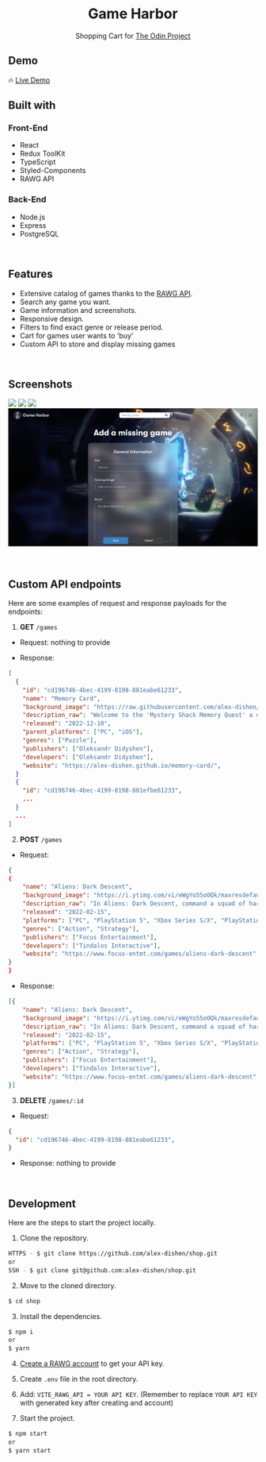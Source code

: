 <h1 align='center'>Game Harbor</h1>

<p align='center'>Shopping Cart for <a href="https://www.theodinproject.com/paths/full-stack-javascript/courses/javascript">The Odin Project</a></p>

<h2>Demo</h2>

🔥 [Live Demo](https://alex-dishen.github.io/game-harbor/)

<h2>Built with</h2>

<h3>Front-End</h3>

- React
- Redux ToolKit
- TypeScript
- Styled-Components
- RAWG API

<h3>Back-End</h3>

- Node.js
- Express
- PostgreSQL

</br>

<h2>Features</h2>

- Extensive catalog of games thanks to the [RAWG API](https://rawg.io/apidocs).
- Search any game you want.
- Game information and screenshots.
- Responsive design.
- Filters to find exact genre or release period.
- Cart for games user wants to 'buy'
- Custom API to store and display missing games

</br>

<h2>Screenshots</h2>

![](images/home-page.png)
![](images/games-page.png)
![](images/game-page.png)
![](images/add-game-page.png)

</br>

<h2>Custom API endpoints</h2>

Here are some examples of request and response payloads for the endpoints:

1. **GET** ```/games```

- Request: nothing to provide

- Response:
```json
[
  {
    "id": "cd196746-4bec-4199-8198-881eabe61233",
    "name": "Memory Card",
    "background_image": "https://raw.githubusercontent.com/alex-dishen/alex-dishen/main/img/memory-card.png",
    "description_raw": "Welcome to the 'Mystery Shack Memory Quest' a delightful memory game set in the Gravity Falls universe. Test your memory and observation skills as you uncover matching pairs of cards. Flip over cards, find matches, and avoid clicking on the same card twice. Enjoy Gravity Falls-themed artwork and catchy background music, immersing yourself in the mystery of the town.",
    "released": "2022-12-10",
    "parent_platforms": ["PC", "iOS"],
    "genres": ["Puzzle"],
    "publishers": ["Oleksandr Didyshen"],
    "developers": ["Oleksandr Didyshen"],
    "website": "https://alex-dishen.github.io/memory-card/",
  }
  {
    "id": "cd196746-4bec-4199-8198-881efbe61233",
    ...
  }
  ...
]
```

2. **POST** ```/games```

- Request:

```json
{
{
    "name": "Aliens: Dark Descent",
    "background_image": "https://i.ytimg.com/vi/eWgYo55oOQk/maxresdefault.jpg",
    "description_raw": "In Aliens: Dark Descent, command a squad of hardened Colonial Marines to stop a terrifying Xenomorph outbreak on Moon Lethe. Lead your soldiers in real-time combat against iconic Xenomorphs, rogue operatives from the insatiable Weyland-Yutani Corporation, and a host of horrifying creatures new to the Alien franchise. You are the commander. They are your weapon. Infiltrate large open levels and annihilate enemies with your squad, dispatching orders strategically and intuitively at the touch of a button. Tread carefully, as your foes will adapt their tactics to your actions while hunting you down because death is permanent. Forge unique paths for survival, uncovering shortcuts, creating safe zones, and setting up motion trackers in a persistent world where your actions impact levels forever. Customize your squad with a selection of different classes. Level up and specialize your soldiers with unique abilities and an arsenal of weapons, armor, and perks, for high stakes missions in treacherous territory. Develop your base to research new tech and improve your squad even further. Manage your resources wisely and take calculated risks to outsmart the deadliest creature mankind has ever faced. Can you and your squad stop the outbreak before it’s too late? • Face off in a gripping original Alien story against iconic Xenomorph creatures ranging from Facehuggers to Praetorians, Alien Queens and many more, including rogue human commandos and a brand-new threat unique to this Alien storyline • Lead strategically and change squad tactics from mission to mission, carefully managing your soldiers’ health, resources, and sanity, to avoid permanent team losses and mental breakdowns • Forge unique paths for survival in a persistent world, uncovering shortcuts, creating safe zones and setting up motion trackers to stay one step ahead of these creatures • Assemble and level up squads composed of 5 starting Marines classes, with dozens of specializations, unique abilities and weapons.",
    "released": "2022-02-15",
    "platforms": ["PC", "PlayStation 5", "Xbox Series S/X", "PlayStation", 4, "Xbox", "One"],
    "genres": ["Action", "Strategy"],
    "publishers": ["Focus Entertainment"],
    "developers": ["Tindalos Interactive"],
    "website": "https://www.focus-entmt.com/games/aliens-dark-descent"
}
}
```

- Response:
```json
[{
    "name": "Aliens: Dark Descent",
    "background_image": "https://i.ytimg.com/vi/eWgYo55oOQk/maxresdefault.jpg",
    "description_raw": "In Aliens: Dark Descent, command a squad of hardened Colonial Marines to stop a terrifying Xenomorph outbreak on Moon Lethe. Lead your soldiers in real-time combat against iconic Xenomorphs, rogue operatives from the insatiable Weyland-Yutani Corporation, and a host of horrifying creatures new to the Alien franchise. You are the commander. They are your weapon. Infiltrate large open levels and annihilate enemies with your squad, dispatching orders strategically and intuitively at the touch of a button. Tread carefully, as your foes will adapt their tactics to your actions while hunting you down because death is permanent. Forge unique paths for survival, uncovering shortcuts, creating safe zones, and setting up motion trackers in a persistent world where your actions impact levels forever. Customize your squad with a selection of different classes. Level up and specialize your soldiers with unique abilities and an arsenal of weapons, armor, and perks, for high stakes missions in treacherous territory. Develop your base to research new tech and improve your squad even further. Manage your resources wisely and take calculated risks to outsmart the deadliest creature mankind has ever faced. Can you and your squad stop the outbreak before it’s too late? • Face off in a gripping original Alien story against iconic Xenomorph creatures ranging from Facehuggers to Praetorians, Alien Queens and many more, including rogue human commandos and a brand-new threat unique to this Alien storyline • Lead strategically and change squad tactics from mission to mission, carefully managing your soldiers’ health, resources, and sanity, to avoid permanent team losses and mental breakdowns • Forge unique paths for survival in a persistent world, uncovering shortcuts, creating safe zones and setting up motion trackers to stay one step ahead of these creatures • Assemble and level up squads composed of 5 starting Marines classes, with dozens of specializations, unique abilities and weapons.",
    "released": "2022-02-15",
    "platforms": ["PC", "PlayStation 5", "Xbox Series S/X", "PlayStation", 4, "Xbox", "One"],
    "genres": ["Action", "Strategy"],
    "publishers": ["Focus Entertainment"],
    "developers": ["Tindalos Interactive"],
    "website": "https://www.focus-entmt.com/games/aliens-dark-descent"
}]
```

3. **DELETE** ```/games/:id```

- Request:

```json
{
  "id": "cd196746-4bec-4199-8198-881eabe61233",
}
```

- Response: nothing to provide

</br>

<h2>Development</h2>

Here are the steps to start the project locally.

1. Clone the repository.

```sh
HTTPS - $ git clone https://github.com/alex-dishen/shop.git
or
SSH - $ git clone git@github.com:alex-dishen/shop.git
```

2. Move to the cloned directory.

```sh
$ cd shop
```

3. Install the dependencies.

```sh
$ npm i
or
$ yarn
```

4. [Create a RAWG account](https://rawg.io/apidocs) to get your API key.

5. Create <code>.env</code> file in the root directory.

6. Add: <code>VITE_RAWG_API = YOUR API KEY</code>. (Remember to replace <code>YOUR API KEY</code> with generated key after creating and account)

7. Start the project.

```sh
$ npm start
or
$ yarn start
```
